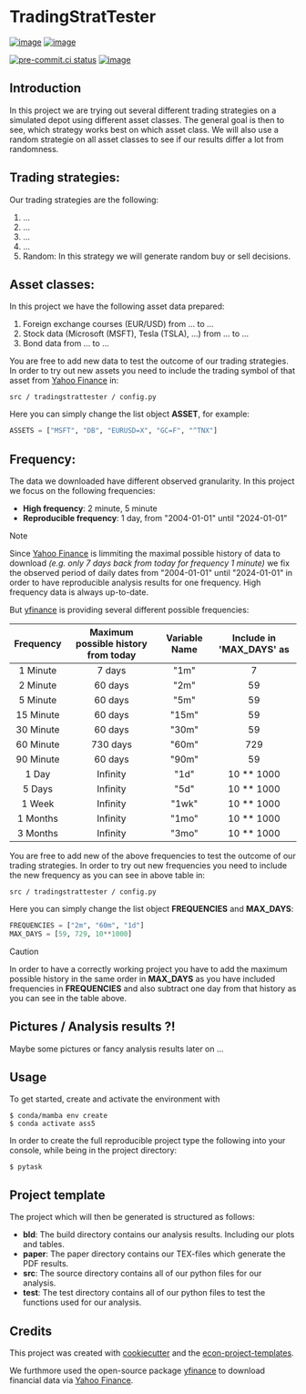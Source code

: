 # TradingStratTester

[![image](https://img.shields.io/github/actions/workflow/status/justinfranken/tradingstrattester/main.yml?branch=main)](https://github.com/justinfranken/tradingstrattester/actions?query=branch%3Amain)
[![image](https://codecov.io/gh/justinfranken/tradingstrattester/branch/main/graph/badge.svg)](https://codecov.io/gh/justinfranken/tradingstrattester)

[![pre-commit.ci status](https://results.pre-commit.ci/badge/github/justinfranken/tradingstrattester/main.svg)](https://results.pre-commit.ci/latest/github/justinfranken/tradingstrattester/main)
[![image](https://img.shields.io/badge/code%20style-black-000000.svg)](https://github.com/psf/black)

## Introduction

In this project we are trying out several different trading strategies on a simulated
depot using different asset classes. The general goal is then to see, which strategy
works best on which asset class. We will also use a random strategie on all asset
classes to see if our results differ a lot from randomness.

## Trading strategies:

Our trading strategies are the following:

1. ...
1. ...
1. ...
1. ...
1. Random: In this strategy we will generate random buy or sell decisions.

## Asset classes:

In this project we have the following asset data prepared:

1. Foreign exchange courses (EUR/USD) from ... to ...
1. Stock data (Microsoft (MSFT), Tesla (TSLA), ...) from ... to ...
1. Bond data from ... to ...

You are free to add new data to test the outcome of our trading strategies. In order to
try out new assets you need to include the trading symbol of that
asset from [Yahoo Finance](https://de.finance.yahoo.com/) in:

```
src / tradingstrattester / config.py
```

Here you can simply change the list object **ASSET**, for example:

```python
ASSETS = ["MSFT", "DB", "EURUSD=X", "GC=F", "^TNX"]
```

## Frequency:

The data we downloaded have different observed granularity. In this project we focus on
the following frequencies:

- **High frequency**: 2 minute, 5 minute
- **Reproducible frequency**: 1 day, from "2004-01-01" until "2024-01-01"

> [!NOTE]
> Since [Yahoo Finance](https://de.finance.yahoo.com/) is limmiting the maximal possible history of data to download _(e.g. only 7 days back from today for frequency 1 minute)_ we fix the observed period of daily dates from "2004-01-01" until "2024-01-01" in order to have reproducible analysis results for one frequency. High frequency data is always up-to-date.

But [yfinance](https://github.com/ranaroussi/yfinance) is providing several different possible frequencies:

|   Frequency   | Maximum possible history from today | Variable Name | Include in 'MAX_DAYS' as |
| :---:   | :---: | :---: | :---: |
| 1 Minute | 7 days | "1m" | 7 |
| 2 Minute | 60 days | "2m" | 59 |
| 5 Minute | 60 days | "5m" | 59 |
| 15 Minute | 60 days | "15m" | 59 |
| 30 Minute | 60 days | "30m" | 59 |
| 60 Minute | 730 days | "60m" | 729 |
| 90 Minute | 60 days | "90m" | 59 |
| 1 Day | Infinity | "1d" | 10 ** 1000 |
| 5 Days | Infinity | "5d" | 10 ** 1000 |
| 1 Week | Infinity | "1wk" | 10 ** 1000 |
| 1 Months | Infinity | "1mo" | 10 ** 1000 |
| 3 Months | Infinity | "3mo" | 10 ** 1000 |

You are free to add new of the above frequencies to test the outcome of our trading
strategies. In order to try out new frequencies you need to include the new frequency as you can see in above table in:

```
src / tradingstrattester / config.py
```

Here you can simply change the list object **FREQUENCIES** and **MAX_DAYS**:

```python
FREQUENCIES = ["2m", "60m", "1d"]
MAX_DAYS = [59, 729, 10**1000]
```

> [!CAUTION]
> In order to have a correctly working project you have to add the maximum possible history in the same order in **MAX_DAYS** as you have included frequencies in **FREQUENCIES** and also subtract one day from that history as you can see in the table above.

## Pictures / Analysis results ?!

Maybe some pictures or fancy analysis results later on ...

## Usage

To get started, create and activate the environment with

```console
$ conda/mamba env create
$ conda activate ass5
```

In order to create the full reproducible project type the following into your console,
while being in the project directory:

```console
$ pytask
```

## Project template

The project which will then be generated is structured as follows:

- **bld**: The build directory contains our analysis results. Including our plots and
  tables.
- **paper**: The paper directory contains our TEX-files which generate the PDF results.
- **src**: The source directory contains all of our python files for our analysis.
- **test**: The test directory contains all of our python files to test the functions
  used for our analysis.

## Credits

This project was created with [cookiecutter](https://github.com/audreyr/cookiecutter)
and the
[econ-project-templates](https://github.com/OpenSourceEconomics/econ-project-templates).

We furthmore used the open-source package
[yfinance](https://github.com/ranaroussi/yfinance) to download financial data via
[Yahoo Finance](https://de.finance.yahoo.com/).
